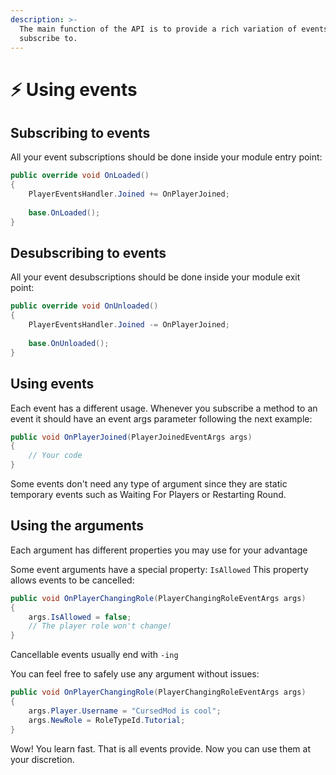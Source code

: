 ```yaml
---
description: >-
  The main function of the API is to provide a rich variation of events you may
  subscribe to.
---
```


# ⚡ Using events

## Subscribing to events

All your event subscriptions should be done inside your module entry point:

```csharp
public override void OnLoaded()
{
    PlayerEventsHandler.Joined += OnPlayerJoined;
    
    base.OnLoaded(); 
}
```

## Desubscribing to events

All your event desubscriptions should be done inside your module exit point:

```csharp
public override void OnUnloaded()
{
    PlayerEventsHandler.Joined -= OnPlayerJoined;
    
    base.OnUnloaded(); 
}
```

## Using events

Each event has a different usage. Whenever you subscribe a method to an event it should have an event args parameter following the next example:

```csharp
public void OnPlayerJoined(PlayerJoinedEventArgs args)
{
    // Your code 
}
```

Some events don't need any type of argument since they are static temporary events such as Waiting For Players or Restarting Round.

## Using the arguments

Each argument has different properties you may use for your advantage

Some event arguments have a special property: `IsAllowed` This property allows events to be cancelled:

```csharp
public void OnPlayerChangingRole(PlayerChangingRoleEventArgs args)
{
    args.IsAllowed = false;
    // The player role won't change!
}
```

Cancellable events usually end with `-ing`

You can feel free to safely use any argument without issues:

```csharp
public void OnPlayerChangingRole(PlayerChangingRoleEventArgs args)
{
    args.Player.Username = "CursedMod is cool";
    args.NewRole = RoleTypeId.Tutorial;
}
```

Wow! You learn fast. That is all events provide. Now you can use them at your discretion.

